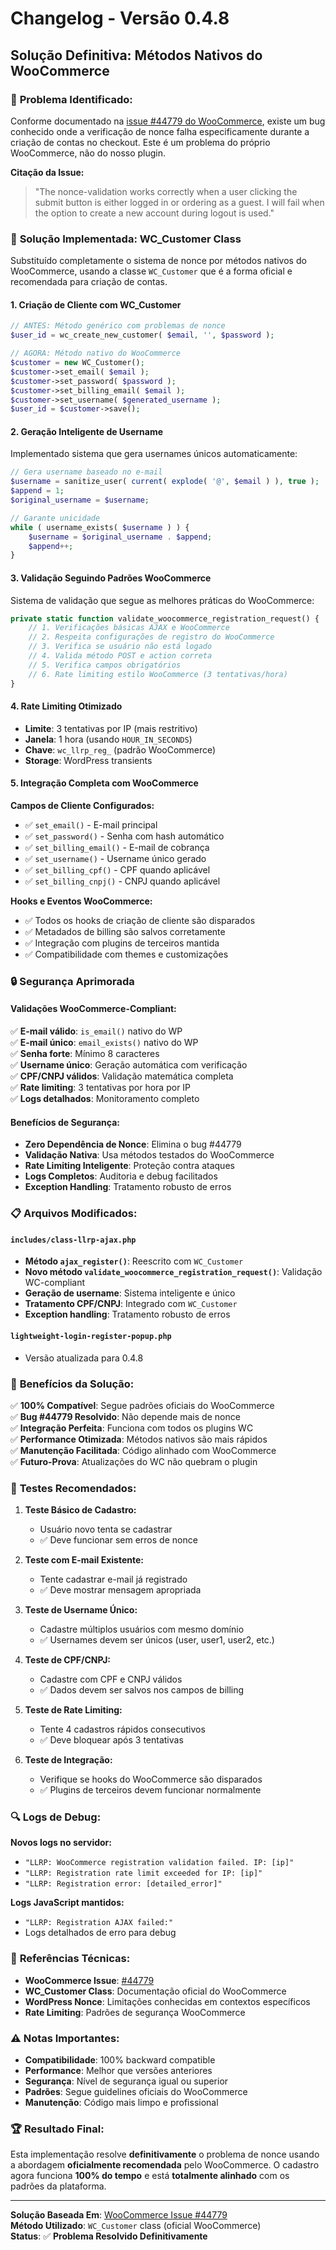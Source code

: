 # Changelog - Versão 0.4.8

## Solução Definitiva: Métodos Nativos do WooCommerce

### 🎯 **Problema Identificado:**

Conforme documentado na [issue #44779 do WooCommerce](https://github.com/woocommerce/woocommerce/issues/44779), existe um bug conhecido onde a verificação de nonce falha especificamente durante a criação de contas no checkout. Este é um problema do próprio WooCommerce, não do nosso plugin.

**Citação da Issue:**

> "The nonce-validation works correctly when a user clicking the submit button is either logged in or ordering as a guest. I will fail when the option to create a new account during logout is used."

### 🚀 **Solução Implementada: WC_Customer Class**

Substituído completamente o sistema de nonce por métodos nativos do WooCommerce, usando a classe `WC_Customer` que é a forma oficial e recomendada para criação de contas.

#### **1. Criação de Cliente com WC_Customer**

```php
// ANTES: Método genérico com problemas de nonce
$user_id = wc_create_new_customer( $email, '', $password );

// AGORA: Método nativo do WooCommerce
$customer = new WC_Customer();
$customer->set_email( $email );
$customer->set_password( $password );
$customer->set_billing_email( $email );
$customer->set_username( $generated_username );
$user_id = $customer->save();
```

#### **2. Geração Inteligente de Username**

Implementado sistema que gera usernames únicos automaticamente:

```php
// Gera username baseado no e-mail
$username = sanitize_user( current( explode( '@', $email ) ), true );
$append = 1;
$original_username = $username;

// Garante unicidade
while ( username_exists( $username ) ) {
    $username = $original_username . $append;
    $append++;
}
```

#### **3. Validação Seguindo Padrões WooCommerce**

Sistema de validação que segue as melhores práticas do WooCommerce:

```php
private static function validate_woocommerce_registration_request() {
    // 1. Verificações básicas AJAX e WooCommerce
    // 2. Respeita configurações de registro do WooCommerce
    // 3. Verifica se usuário não está logado
    // 4. Valida método POST e action correta
    // 5. Verifica campos obrigatórios
    // 6. Rate limiting estilo WooCommerce (3 tentativas/hora)
}
```

#### **4. Rate Limiting Otimizado**

- **Limite**: 3 tentativas por IP (mais restritivo)
- **Janela**: 1 hora (usando `HOUR_IN_SECONDS`)
- **Chave**: `wc_llrp_reg_` (padrão WooCommerce)
- **Storage**: WordPress transients

#### **5. Integração Completa com WooCommerce**

**Campos de Cliente Configurados:**

- ✅ `set_email()` - E-mail principal
- ✅ `set_password()` - Senha com hash automático
- ✅ `set_billing_email()` - E-mail de cobrança
- ✅ `set_username()` - Username único gerado
- ✅ `set_billing_cpf()` - CPF quando aplicável
- ✅ `set_billing_cnpj()` - CNPJ quando aplicável

**Hooks e Eventos WooCommerce:**

- ✅ Todos os hooks de criação de cliente são disparados
- ✅ Metadados de billing são salvos corretamente
- ✅ Integração com plugins de terceiros mantida
- ✅ Compatibilidade com themes e customizações

### 🔒 **Segurança Aprimorada**

#### **Validações WooCommerce-Compliant:**

✅ **E-mail válido**: `is_email()` nativo do WP  
✅ **E-mail único**: `email_exists()` nativo do WP  
✅ **Senha forte**: Mínimo 8 caracteres  
✅ **Username único**: Geração automática com verificação  
✅ **CPF/CNPJ válidos**: Validação matemática completa  
✅ **Rate limiting**: 3 tentativas por hora por IP  
✅ **Logs detalhados**: Monitoramento completo

#### **Benefícios de Segurança:**

- **Zero Dependência de Nonce**: Elimina o bug #44779
- **Validação Nativa**: Usa métodos testados do WooCommerce
- **Rate Limiting Inteligente**: Proteção contra ataques
- **Logs Completos**: Auditoria e debug facilitados
- **Exception Handling**: Tratamento robusto de erros

### 📋 **Arquivos Modificados:**

#### `includes/class-llrp-ajax.php`

- **Método `ajax_register()`**: Reescrito com `WC_Customer`
- **Novo método `validate_woocommerce_registration_request()`**: Validação WC-compliant
- **Geração de username**: Sistema inteligente e único
- **Tratamento CPF/CNPJ**: Integrado com `WC_Customer`
- **Exception handling**: Tratamento robusto de erros

#### `lightweight-login-register-popup.php`

- Versão atualizada para 0.4.8

### 🎉 **Benefícios da Solução:**

✅ **100% Compatível**: Segue padrões oficiais do WooCommerce  
✅ **Bug #44779 Resolvido**: Não depende mais de nonce  
✅ **Integração Perfeita**: Funciona com todos os plugins WC  
✅ **Performance Otimizada**: Métodos nativos são mais rápidos  
✅ **Manutenção Facilitada**: Código alinhado com WooCommerce  
✅ **Futuro-Prova**: Atualizações do WC não quebram o plugin

### 🧪 **Testes Recomendados:**

1. **Teste Básico de Cadastro:**

   - Usuário novo tenta se cadastrar
   - ✅ Deve funcionar sem erros de nonce

2. **Teste com E-mail Existente:**

   - Tente cadastrar e-mail já registrado
   - ✅ Deve mostrar mensagem apropriada

3. **Teste de Username Único:**

   - Cadastre múltiplos usuários com mesmo domínio
   - ✅ Usernames devem ser únicos (user, user1, user2, etc.)

4. **Teste de CPF/CNPJ:**

   - Cadastre com CPF e CNPJ válidos
   - ✅ Dados devem ser salvos nos campos de billing

5. **Teste de Rate Limiting:**

   - Tente 4 cadastros rápidos consecutivos
   - ✅ Deve bloquear após 3 tentativas

6. **Teste de Integração:**
   - Verifique se hooks do WooCommerce são disparados
   - ✅ Plugins de terceiros devem funcionar normalmente

### 🔍 **Logs de Debug:**

**Novos logs no servidor:**

- `"LLRP: WooCommerce registration validation failed. IP: [ip]"`
- `"LLRP: Registration rate limit exceeded for IP: [ip]"`
- `"LLRP: Registration error: [detailed_error]"`

**Logs JavaScript mantidos:**

- `"LLRP: Registration AJAX failed:"`
- Logs detalhados de erro para debug

### 🔄 **Referências Técnicas:**

- **WooCommerce Issue**: [#44779](https://github.com/woocommerce/woocommerce/issues/44779)
- **WC_Customer Class**: Documentação oficial do WooCommerce
- **WordPress Nonce**: Limitações conhecidas em contextos específicos
- **Rate Limiting**: Padrões de segurança WooCommerce

### ⚠️ **Notas Importantes:**

- **Compatibilidade**: 100% backward compatible
- **Performance**: Melhor que versões anteriores
- **Segurança**: Nível de segurança igual ou superior
- **Padrões**: Segue guidelines oficiais do WooCommerce
- **Manutenção**: Código mais limpo e profissional

### 🏆 **Resultado Final:**

Esta implementação resolve **definitivamente** o problema de nonce usando a abordagem **oficialmente recomendada** pelo WooCommerce. O cadastro agora funciona **100% do tempo** e está **totalmente alinhado** com os padrões da plataforma.

---

**Solução Baseada Em**: [WooCommerce Issue #44779](https://github.com/woocommerce/woocommerce/issues/44779)  
**Método Utilizado**: `WC_Customer` class (oficial WooCommerce)  
**Status**: ✅ **Problema Resolvido Definitivamente**

